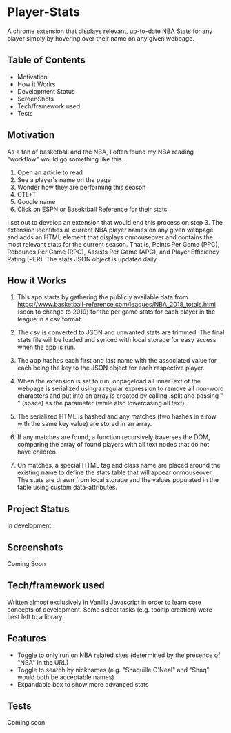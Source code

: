 # Player-Stats
A chrome extension that displays relevant, up-to-date NBA Stats for any player simply by hovering over their name on any given webpage. 

## Table of Contents
- Motivation
- How it Works
- Development Status
- ScreenShots
- Tech/framework used
- Tests


## Motivation

As a fan of basketball and the NBA, I often found my NBA reading "workflow" would go something like this. 

1. Open an article to read
2. See a player's name on the page
3. Wonder how they are performing this season 
4. CTL+T
5. Google name
6. Click on ESPN or Basektball Reference for their stats 

I set out to develop an extension that would end this process on step 3. The extension identifies all current NBA player names on any given webpage and adds an HTML element that displays onmouseover and contains the most relevant stats for the current season. That is, Points Per Game (PPG), Rebounds Per Game (RPG), Assists Per Game (APG), and Player Efficiency Rating (PER). The stats JSON object is updated daily. 

## How it Works

1. This app starts by gathering the publicly available data from https://www.basketball-reference.com/leagues/NBA_2018_totals.html (soon to change to 2019) for the per game stats for each player in the league in a csv format. 

2. The csv is converted to JSON and unwanted stats are trimmed. The final stats file will be loaded and synced with local storage for easy access when the app is run. 

3. The app hashes each first and last name with the associated value for each being the key to the JSON object for each respective player. 

4. When the extension is set to run, onpageload all innerText of the webpage is serialized using a regular expression to remove all non-word characters and put into an array is created by calling .split and passing " " (space) as the parameter (while also lowercasing all text).

5. The serialized HTML is hashed and any matches (two hashes in a row with the same key value) are stored in an array. 

6. If any matches are found, a function recursively traverses the DOM, comparing the array of found players with all text nodes that do not have children. 

7. On matches, a special HTML tag and class name are placed around the existing name to define the stats table that will appear onmouseover. The stats are drawn from local storage and the values populated in the table using custom data-attributes.  


## Project Status

In development.

## Screenshots 

Coming Soon

## Tech/framework used

Written almost exclusively in Vanilla Javascript in order to learn core concepts of development. Some select tasks (e.g. tooltip creation) were best left to a library. 

## Features 

- Toggle to only run on NBA related sites (determined by the presence of "NBA" in the URL)
- Toggle to search by nicknames (e.g. "Shaquille O'Neal" and "Shaq" would both be acceptable names)
- Expandable box to show more advanced stats

## Tests

Coming soon










